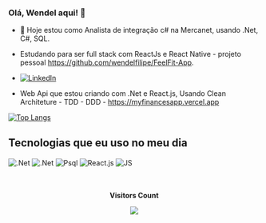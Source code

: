 ### Olá, Wendel aqui! 👋

- 🔭 Hoje estou como Analista de integração c# na Mercanet, usando .Net, C#, SQL.
- Estudando para ser full stack com ReactJs e React Native - projeto pessoal https://github.com/wendelfilipe/FeelFit-App.
- [![LinkedIn](https://img.shields.io/badge/LinkedIn-0077B5?style=for-the-badge&logo=linkedin&logoColor=white)](https://www.linkedin.com/in/wendel-maciel-209a291b6/)

- Web Api que estou criando com .Net e React.js, Usando Clean Architeture - TDD - DDD - https://myfinancesapp.vercel.app

<!--![Wendel GitHub stats](https://github-readme-stats.vercel.app/api?username=wendelfilipe&show_icons=true&theme=dracula) -->

[![Top Langs](https://github-readme-stats.vercel.app/api/top-langs/?username=wendelfilipe)](https://github.com/wendelfilipe/github-readme-stats)


## Tecnologias que eu uso no meu dia

<div style="display: inline_block">
  <img align="center" alt=".Net" src="https://img.shields.io/badge/.NET-5C2D91?style=for-the-badge&logo=.net&logoColor=white" />
  <img align="center" alt=".Net" src="https://img.shields.io/badge/C%23-239120?style=for-the-badge&logo=c-sharp&logoColor=white" />
  <img align="center" alt="Psql" src="https://img.shields.io/badge/PostgreSQL-316192?style=for-the-badge&logo=postgresql&logoColor=white" />
  <img align="center" alt="React.js" src="https://img.shields.io/badge/React-20232A?style=for-the-badge&logo=react&logoColor=61DAFB" />
  <img align="center" alt="JS" src="https://img.shields.io/badge/JavaScript-F7DF1E?style=for-the-badge&logo=javascript&logoColor=black" />
</div><br/>

<div align="center">
  <br><p align="centre"><b>Visitors Count</b></p>  
    <p align="center"><img align="center" src="https://profile-counter.glitch.me/{wendelfilipe}/count.svg" /></p> 
  <br>
</div>
